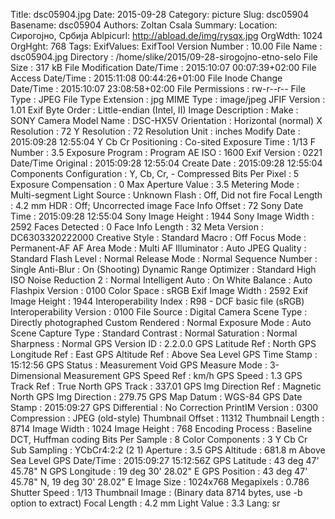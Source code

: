 Title: dsc05904.jpg
Date: 2015-09-28
Category: picture
Slug: dsc05904
Basename: dsc05904
Authors: Zoltan Csala
Summary:
Location: Сирогојно, Србија
Ablpicurl: http://abload.de/img/rysqx.jpg
OrgWdth: 1024
OrgHght: 768
Tags:
ExifValues: ExifTool Version Number : 10.00
            File Name : dsc05904.jpg
            Directory : /home/slike/2015/09-28-sirogojno-etno-selo
            File Size : 317 kB
            File Modification Date/Time : 2015:10:07 00:07:39+02:00
            File Access Date/Time : 2015:11:08 00:44:26+01:00
            File Inode Change Date/Time : 2015:10:07 23:08:58+02:00
            File Permissions : rw-r--r--
            File Type : JPEG
            File Type Extension : jpg
            MIME Type : image/jpeg
            JFIF Version : 1.01
            Exif Byte Order : Little-endian (Intel, II)
            Image Description :
            Make : SONY
            Camera Model Name : DSC-HX5V
            Orientation : Horizontal (normal)
            X Resolution : 72
            Y Resolution : 72
            Resolution Unit : inches
            Modify Date : 2015:09:28 12:55:04
            Y Cb Cr Positioning : Co-sited
            Exposure Time : 1/13
            F Number : 3.5
            Exposure Program : Program AE
            ISO : 1600
            Exif Version : 0221
            Date/Time Original : 2015:09:28 12:55:04
            Create Date : 2015:09:28 12:55:04
            Components Configuration : Y, Cb, Cr, -
            Compressed Bits Per Pixel : 5
            Exposure Compensation : 0
            Max Aperture Value : 3.5
            Metering Mode : Multi-segment
            Light Source : Unknown
            Flash : Off, Did not fire
            Focal Length : 4.2 mm
            HDR : Off; Uncorrected image
            Face Info Offset : 72
            Sony Date Time : 2015:09:28 12:55:04
            Sony Image Height : 1944
            Sony Image Width : 2592
            Faces Detected : 0
            Face Info Length : 32
            Meta Version : DC6303320222000
            Creative Style : Standard
            Macro : Off
            Focus Mode : Permanent-AF
            AF Area Mode : Multi
            AF Illuminator : Auto
            JPEG Quality : Standard
            Flash Level : Normal
            Release Mode : Normal
            Sequence Number : Single
            Anti-Blur : On (Shooting)
            Dynamic Range Optimizer : Standard
            High ISO Noise Reduction 2 : Normal
            Intelligent Auto : On
            White Balance : Auto
            Flashpix Version : 0100
            Color Space : sRGB
            Exif Image Width : 2592
            Exif Image Height : 1944
            Interoperability Index : R98 - DCF basic file (sRGB)
            Interoperability Version : 0100
            File Source : Digital Camera
            Scene Type : Directly photographed
            Custom Rendered : Normal
            Exposure Mode : Auto
            Scene Capture Type : Standard
            Contrast : Normal
            Saturation : Normal
            Sharpness : Normal
            GPS Version ID : 2.2.0.0
            GPS Latitude Ref : North
            GPS Longitude Ref : East
            GPS Altitude Ref : Above Sea Level
            GPS Time Stamp : 15:12:56
            GPS Status : Measurement Void
            GPS Measure Mode : 3-Dimensional Measurement
            GPS Speed Ref : km/h
            GPS Speed : 1.3
            GPS Track Ref : True North
            GPS Track : 337.01
            GPS Img Direction Ref : Magnetic North
            GPS Img Direction : 279.75
            GPS Map Datum : WGS-84
            GPS Date Stamp : 2015:09:27
            GPS Differential : No Correction
            PrintIM Version : 0300
            Compression : JPEG (old-style)
            Thumbnail Offset : 11312
            Thumbnail Length : 8714
            Image Width : 1024
            Image Height : 768
            Encoding Process : Baseline DCT, Huffman coding
            Bits Per Sample : 8
            Color Components : 3
            Y Cb Cr Sub Sampling : YCbCr4:2:2 (2 1)
            Aperture : 3.5
            GPS Altitude : 681.8 m Above Sea Level
            GPS Date/Time : 2015:09:27 15:12:56Z
            GPS Latitude : 43 deg 47' 45.78" N
            GPS Longitude : 19 deg 30' 28.02" E
            GPS Position : 43 deg 47' 45.78" N, 19 deg 30' 28.02" E
            Image Size : 1024x768
            Megapixels : 0.786
            Shutter Speed : 1/13
            Thumbnail Image : (Binary data 8714 bytes, use -b option to extract)
            Focal Length : 4.2 mm
            Light Value : 3.3
Lang: sr

